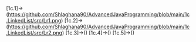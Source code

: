 [1c.1]->(https://github.com/Shlaghana90/AdvancedJavaProgramming/blob/main/1c.LinkedList/src/Lr1.png)
[1c.2]->(https://github.com/Shlaghana90/AdvancedJavaProgramming/blob/main/1c.LinkedList/src/Lr2.png)
[1c.3]->()
[1c.4]->()
[1c.5]->()
